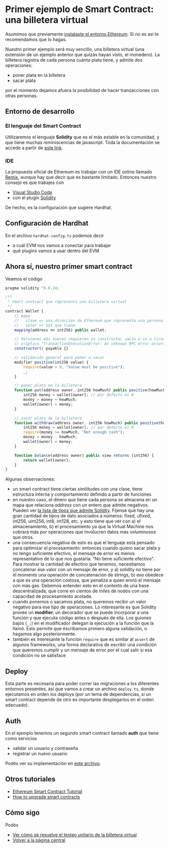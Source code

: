 
# Primer ejemplo de Smart Contract: una billetera virtual

Asumimos que previamente [instalaste el entorno Ethereum](startupEthereumLocal.md). Si no es así te recomendamos que lo hagas.

Nuestro primer ejemplo será muy sencillo, una billetera virtual (una extensión de un ejemplo anterior que quizás hayan visto, el monedero). La billetera registra de cada persona cuánta plata tiene, y admite dos operaciones:

* poner plata en la billetera
* sacar plata

por el momento dejamos afuera la posibilidad de hacer transacciones con otras personas.

## Entorno de desarrollo

### El lenguaje del Smart Contract

Utilizaremos el lenguaje **Solidity** que es el más estable en la comunidad, y que tiene muchas reminiscencias de javascript. Toda la documentación se accede a partir de [este link](https://solidity.readthedocs.io/).

### IDE

La propuesta oficial de Ethereum es trabajar con un IDE online llamado [Remix](https://remix.ethereum.org/#optimize=false), aunque hay que decir que es bastante limitado. Entonces nuestro consejo es que trabajes con

* [Visual Studio Code](https://code.visualstudio.com/)
* con el plugin [Solidity](https://github.com/juanfranblanco/vscode-solidity)

De hecho, es la configuración que sugiere Hardhat.

## Configuración de Hardhat

En el archivo `hardhat-config.ts` podemos decir

- a cuál EVM nos vamos a conectar para trabajar
- qué plugins vamos a usar dentro del EVM

## Ahora sí, nuestro primer smart contract

Veamos el código

```js
pragma solidity ^0.8.24;

/**
 * Smart contract que representa una billetera virtual
 */
contract Wallet {
    // mapa
    //   clave => una dirección de Ethereum que representa una persona física
    //   valor => $$$ que tiene
    mapping(address => int256) public wallet;

    // Versiones más nuevas requieren un constructor vacío o va a tirar un error
    // críptico "TransactionExecutionError: An unknown RPC error occurred"
    constructor() payable {}

    // validación general para poner o sacar
    modifier positive(int256 value) {
        require(value > 0, "Value must be positive");
        _;
    }

    // poner plata en la billetera
    function put(address owner, int256 howMuch) public positive(howMuch) {
        int256 money = wallet[owner]; // por defecto es 0
        money = money + howMuch;
        wallet[owner] = money;
    }

    // sacar plata de la billetera
    function withdraw(address owner, int256 howMuch) public positive(howMuch) {
        int256 money = wallet[owner]; // por defecto es 0
        require(money >= howMuch, "Not enough cash");
        money = money - howMuch;
        wallet[owner] = money;
    }

    function balance(address owner) public view returns (int256) {
        return wallet[owner];
    }
}
```

Algunas observaciones:

* un smart contract tiene ciertas similitudes con una clase, tiene estructura interna y comportamiento definido a partir de funciones
* en nuestro caso, el dinero que tiene cada persona se almacena en un mapa que relaciona _address_ con un entero que admite negativos. Pueden ver [la lista de tipos que admite Solidity](https://solidity.readthedocs.io/en/latest/types.html). Fíjense que hay una gran cantidad de tipos de dato asociados a números: fixed, ufixed, int256, uint256, int8, int128, etc. y esto tiene que ver con a) el almacenamiento, b) el procesamiento ya que la Virtual Machine nos cobrará más por operaciones que involucren datos más voluminosos que otros.
* una consecuencia negativa de esto es que el lenguaje está pensado para optimizar el procesamiento: entonces cuando quiero sacar plata y no tengo suficiente efectivo, el mensaje de error es menos representativo de lo que nos gustaría: "No tiene suficiente efectivo". Para mostrar la cantidad de efectivo que tenemos, necesitamos concatenar ese valor con un mensaje de error, y a) solidity no tiene por el momento una operación de concatenación de strings, b) eso obedece a que es una operación costosa, que penaliza a quien envió el mensaje con más gas. Debemos entender esto en el contexto de una base descentralizada, que corre en cientos de miles de nodos con una capacidad de procesamiento acotada.
* cuando ponemos o sacamos plata, no queremos recibir un valor negativo para ese tipo de operaciones. Lo interesante es que Solidity provee un **modifier**, un decorador que se puede incorporar a una función y que ejecuta código antes o después de ella. Los guiones bajos (`_;`) en el modificador delegan la ejecución a la función que la llamó. Esto permite que escribamos primero alguna validación, o hagamos algo posteriormente.
* también es interesante la función `require` que es similar al `assert` de algunos frameworks, una forma declarativa de escribir una condición que queremos cumplir y un mensaje de error por el cual salir si esa condición no se satisface

## Deploy

Esta parte es necesaria para poder correr las migraciones a los diferentes entornos presentes, así que vamos a crear un archivo `deploy.ts`, donde ejecutamos en orden los deploys (por un tema de dependencias, si un smart contract depende de otro es importante desplegarlos en el orden adecuado).

## Auth

En el ejemplo tenemos un segundo smart contract llamado **auth** que tiene como servicios

- validar un usuario y contraseña
- registrar un nuevo usuario

Podés ver su implementación en [este archivo](../monedero-hardhat/contracts/Auth.sol).

## Otros tutoriales

* [Ethereum Smart Contract Tutorial](https://rubygarage.org/yblog/ethereum-smart-contract-tutorial)
* [How to upgrade smart contracts](https://medium.com/bitclave/the-easy-way-to-upgrade-smart-contracts-ba30ba012784)

## Cómo sigo

Podés

* [Ver cómo se resuelve el testeo unitario de la billetera virtual](./walletTest.md)
* [Volver a la página central](../README.md)
